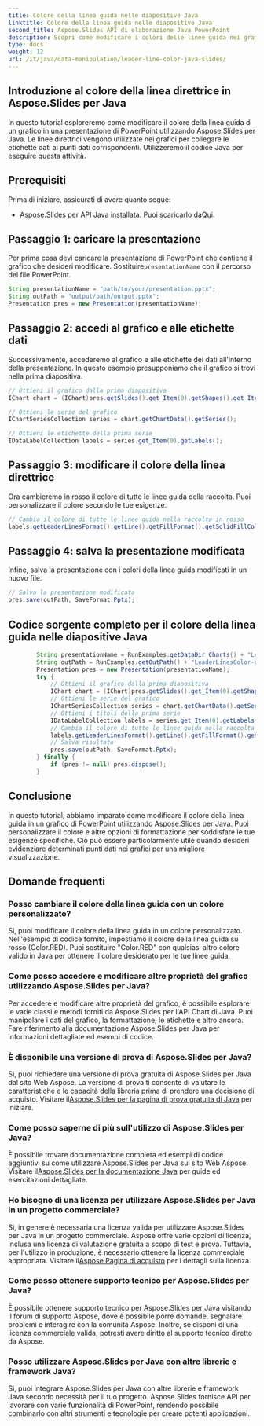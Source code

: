 ```yaml
---
title: Colore della linea guida nelle diapositive Java
linktitle: Colore della linea guida nelle diapositive Java
second_title: Aspose.Slides API di elaborazione Java PowerPoint
description: Scopri come modificare i colori delle linee guida nei grafici di PowerPoint utilizzando Aspose.Slides per Java. Guida passo passo con esempi di codice sorgente.
type: docs
weight: 12
url: /it/java/data-manipulation/leader-line-color-java-slides/
---
```


## Introduzione al colore della linea direttrice in Aspose.Slides per Java

In questo tutorial esploreremo come modificare il colore della linea guida di un grafico in una presentazione di PowerPoint utilizzando Aspose.Slides per Java. Le linee direttrici vengono utilizzate nei grafici per collegare le etichette dati ai punti dati corrispondenti. Utilizzeremo il codice Java per eseguire questa attività.

## Prerequisiti

Prima di iniziare, assicurati di avere quanto segue:

-  Aspose.Slides per API Java installata. Puoi scaricarlo da[Qui](https://releases.aspose.com/slides/java/).

## Passaggio 1: caricare la presentazione

Per prima cosa devi caricare la presentazione di PowerPoint che contiene il grafico che desideri modificare. Sostituire`presentationName` con il percorso del file PowerPoint.

```java
String presentationName = "path/to/your/presentation.pptx";
String outPath = "output/path/output.pptx";
Presentation pres = new Presentation(presentationName);
```

## Passaggio 2: accedi al grafico e alle etichette dati

Successivamente, accederemo al grafico e alle etichette dei dati all'interno della presentazione. In questo esempio presupponiamo che il grafico si trovi nella prima diapositiva.

```java
// Ottieni il grafico dalla prima diapositiva
IChart chart = (IChart)pres.getSlides().get_Item(0).getShapes().get_Item(0);

// Ottieni le serie del grafico
IChartSeriesCollection series = chart.getChartData().getSeries();

// Ottieni le etichette della prima serie
IDataLabelCollection labels = series.get_Item(0).getLabels();
```

## Passaggio 3: modificare il colore della linea direttrice

Ora cambieremo in rosso il colore di tutte le linee guida della raccolta. Puoi personalizzare il colore secondo le tue esigenze.

```java
// Cambia il colore di tutte le linee guida nella raccolta in rosso
labels.getLeaderLinesFormat().getLine().getFillFormat().getSolidFillColor().setColor(Color.RED);
```

## Passaggio 4: salva la presentazione modificata

Infine, salva la presentazione con i colori della linea guida modificati in un nuovo file.

```java
// Salva la presentazione modificata
pres.save(outPath, SaveFormat.Pptx);
```

## Codice sorgente completo per il colore della linea guida nelle diapositive Java

```java
        String presentationName = RunExamples.getDataDir_Charts() + "LeaderLinesColor.pptx";
        String outPath = RunExamples.getOutPath() + "LeaderLinesColor-out.pptx";
        Presentation pres = new Presentation(presentationName);
        try {
            // Ottieni il grafico dalla prima diapositiva
            IChart chart = (IChart)pres.getSlides().get_Item(0).getShapes().get_Item(0);
            // Ottieni le serie del grafico
            IChartSeriesCollection series = chart.getChartData().getSeries();
            // Ottieni i titoli della prima serie
            IDataLabelCollection labels = series.get_Item(0).getLabels();
            // Cambia il colore di tutte le linee guida nella raccolta
            labels.getLeaderLinesFormat().getLine().getFillFormat().getSolidFillColor().setColor(Color.RED);
            // Salva risultato
            pres.save(outPath, SaveFormat.Pptx);
        } finally {
            if (pres != null) pres.dispose();
        }
```

## Conclusione

In questo tutorial, abbiamo imparato come modificare il colore della linea guida in un grafico di PowerPoint utilizzando Aspose.Slides per Java. Puoi personalizzare il colore e altre opzioni di formattazione per soddisfare le tue esigenze specifiche. Ciò può essere particolarmente utile quando desideri evidenziare determinati punti dati nei grafici per una migliore visualizzazione.

## Domande frequenti

### Posso cambiare il colore della linea guida con un colore personalizzato?

Sì, puoi modificare il colore della linea guida in un colore personalizzato. Nell'esempio di codice fornito, impostiamo il colore della linea guida su rosso (Color.RED). Puoi sostituire "Color.RED" con qualsiasi altro colore valido in Java per ottenere il colore desiderato per le tue linee guida.

### Come posso accedere e modificare altre proprietà del grafico utilizzando Aspose.Slides per Java?

Per accedere e modificare altre proprietà del grafico, è possibile esplorare le varie classi e metodi forniti da Aspose.Slides per l'API Chart di Java. Puoi manipolare i dati del grafico, la formattazione, le etichette e altro ancora. Fare riferimento alla documentazione Aspose.Slides per Java per informazioni dettagliate ed esempi di codice.

### È disponibile una versione di prova di Aspose.Slides per Java?

 Sì, puoi richiedere una versione di prova gratuita di Aspose.Slides per Java dal sito Web Aspose. La versione di prova ti consente di valutare le caratteristiche e le capacità della libreria prima di prendere una decisione di acquisto. Visitare il[Aspose.Slides per la pagina di prova gratuita di Java](https://products.aspose.com/slides/java) per iniziare.

### Come posso saperne di più sull'utilizzo di Aspose.Slides per Java?

 È possibile trovare documentazione completa ed esempi di codice aggiuntivi su come utilizzare Aspose.Slides per Java sul sito Web Aspose. Visitare il[Aspose.Slides per la documentazione Java](https://docs.aspose.com/slides/java/) per guide ed esercitazioni dettagliate.

### Ho bisogno di una licenza per utilizzare Aspose.Slides per Java in un progetto commerciale?

Sì, in genere è necessaria una licenza valida per utilizzare Aspose.Slides per Java in un progetto commerciale. Aspose offre varie opzioni di licenza, inclusa una licenza di valutazione gratuita a scopo di test e prova. Tuttavia, per l'utilizzo in produzione, è necessario ottenere la licenza commerciale appropriata. Visitare il[Aspose Pagina di acquisto](https://purchase.aspose.com/) per i dettagli sulla licenza.

### Come posso ottenere supporto tecnico per Aspose.Slides per Java?

È possibile ottenere supporto tecnico per Aspose.Slides per Java visitando il forum di supporto Aspose, dove è possibile porre domande, segnalare problemi e interagire con la comunità Aspose. Inoltre, se disponi di una licenza commerciale valida, potresti avere diritto al supporto tecnico diretto da Aspose.

### Posso utilizzare Aspose.Slides per Java con altre librerie e framework Java?

Sì, puoi integrare Aspose.Slides per Java con altre librerie e framework Java secondo necessità per il tuo progetto. Aspose.Slides fornisce API per lavorare con varie funzionalità di PowerPoint, rendendo possibile combinarlo con altri strumenti e tecnologie per creare potenti applicazioni.